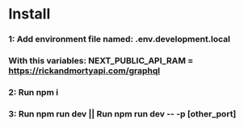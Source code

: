 # Install

### 1: Add environment file named: .env.development.local 
### With this variables: NEXT_PUBLIC_API_RAM = https://rickandmortyapi.com/graphql  
### 2: Run npm i
### 3: Run npm run dev || Run npm run dev -- -p [other_port]



